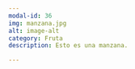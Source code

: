 ```yaml
---
modal-id: 36
img: manzana.jpg
alt: image-alt
category: Fruta
description: Esto es una manzana.

---
```

